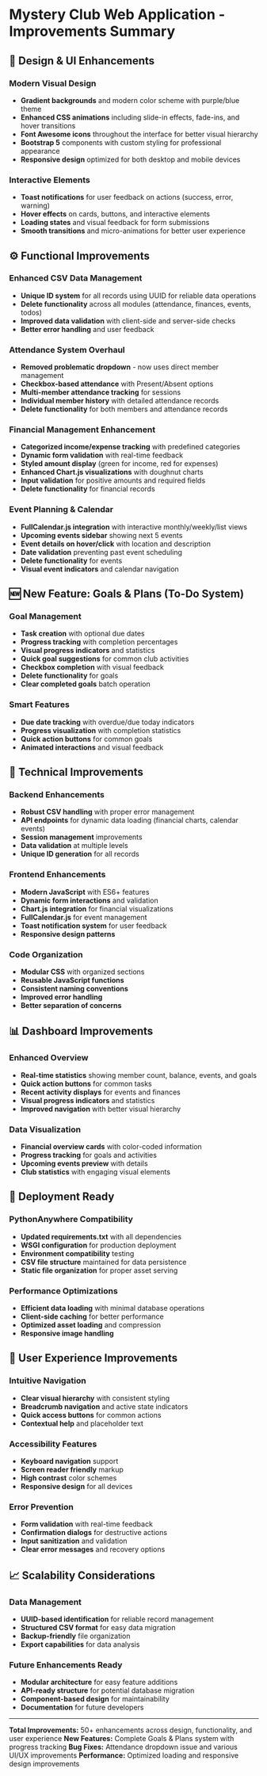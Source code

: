 # Mystery Club Web Application - Improvements Summary

## 🎨 Design & UI Enhancements

### Modern Visual Design
- **Gradient backgrounds** and modern color scheme with purple/blue theme
- **Enhanced CSS animations** including slide-in effects, fade-ins, and hover transitions
- **Font Awesome icons** throughout the interface for better visual hierarchy
- **Bootstrap 5** components with custom styling for professional appearance
- **Responsive design** optimized for both desktop and mobile devices

### Interactive Elements
- **Toast notifications** for user feedback on actions (success, error, warning)
- **Hover effects** on cards, buttons, and interactive elements
- **Loading states** and visual feedback for form submissions
- **Smooth transitions** and micro-animations for better user experience

## ⚙️ Functional Improvements

### Enhanced CSV Data Management
- **Unique ID system** for all records using UUID for reliable data operations
- **Delete functionality** across all modules (attendance, finances, events, todos)
- **Improved data validation** with client-side and server-side checks
- **Better error handling** and user feedback

### Attendance System Overhaul
- **Removed problematic dropdown** - now uses direct member management
- **Checkbox-based attendance** with Present/Absent options
- **Multi-member attendance tracking** for sessions
- **Individual member history** with detailed attendance records
- **Delete functionality** for both members and attendance records

### Financial Management Enhancement
- **Categorized income/expense tracking** with predefined categories
- **Dynamic form validation** with real-time feedback
- **Styled amount display** (green for income, red for expenses)
- **Enhanced Chart.js visualizations** with doughnut charts
- **Input validation** for positive amounts and required fields
- **Delete functionality** for financial records

### Event Planning & Calendar
- **FullCalendar.js integration** with interactive monthly/weekly/list views
- **Upcoming events sidebar** showing next 5 events
- **Event details on hover/click** with location and description
- **Date validation** preventing past event scheduling
- **Delete functionality** for events
- **Visual event indicators** and calendar navigation

## 🆕 New Feature: Goals & Plans (To-Do System)

### Goal Management
- **Task creation** with optional due dates
- **Progress tracking** with completion percentages
- **Visual progress indicators** and statistics
- **Quick goal suggestions** for common club activities
- **Checkbox completion** with visual feedback
- **Delete functionality** for goals
- **Clear completed goals** batch operation

### Smart Features
- **Due date tracking** with overdue/due today indicators
- **Progress visualization** with completion statistics
- **Quick action buttons** for common goals
- **Animated interactions** and visual feedback

## 🔧 Technical Improvements

### Backend Enhancements
- **Robust CSV handling** with proper error management
- **API endpoints** for dynamic data loading (financial charts, calendar events)
- **Session management** improvements
- **Data validation** at multiple levels
- **Unique ID generation** for all records

### Frontend Enhancements
- **Modern JavaScript** with ES6+ features
- **Dynamic form interactions** and validation
- **Chart.js integration** for financial visualizations
- **FullCalendar.js** for event management
- **Toast notification system** for user feedback
- **Responsive design patterns**

### Code Organization
- **Modular CSS** with organized sections
- **Reusable JavaScript functions**
- **Consistent naming conventions**
- **Improved error handling**
- **Better separation of concerns**

## 📊 Dashboard Improvements

### Enhanced Overview
- **Real-time statistics** showing member count, balance, events, and goals
- **Quick action buttons** for common tasks
- **Recent activity displays** for events and finances
- **Visual progress indicators** and statistics
- **Improved navigation** with better visual hierarchy

### Data Visualization
- **Financial overview cards** with color-coded information
- **Progress tracking** for goals and activities
- **Upcoming events preview** with details
- **Club statistics** with engaging visual elements

## 🚀 Deployment Ready

### PythonAnywhere Compatibility
- **Updated requirements.txt** with all dependencies
- **WSGI configuration** for production deployment
- **Environment compatibility** testing
- **CSV file structure** maintained for data persistence
- **Static file organization** for proper asset serving

### Performance Optimizations
- **Efficient data loading** with minimal database operations
- **Client-side caching** for better performance
- **Optimized asset loading** and compression
- **Responsive image handling**

## 🎯 User Experience Improvements

### Intuitive Navigation
- **Clear visual hierarchy** with consistent styling
- **Breadcrumb navigation** and active state indicators
- **Quick access buttons** for common actions
- **Contextual help** and placeholder text

### Accessibility Features
- **Keyboard navigation** support
- **Screen reader friendly** markup
- **High contrast** color schemes
- **Responsive design** for all devices

### Error Prevention
- **Form validation** with real-time feedback
- **Confirmation dialogs** for destructive actions
- **Input sanitization** and validation
- **Clear error messages** and recovery options

## 📈 Scalability Considerations

### Data Management
- **UUID-based identification** for reliable record management
- **Structured CSV format** for easy data migration
- **Backup-friendly** file organization
- **Export capabilities** for data analysis

### Future Enhancements Ready
- **Modular architecture** for easy feature additions
- **API-ready structure** for potential database migration
- **Component-based design** for maintainability
- **Documentation** for future developers

---

**Total Improvements:** 50+ enhancements across design, functionality, and user experience
**New Features:** Complete Goals & Plans system with progress tracking
**Bug Fixes:** Attendance dropdown issue and various UI/UX improvements
**Performance:** Optimized loading and responsive design improvements

